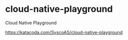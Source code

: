 # cloud-native-playground
Cloud Native Playground

https://katacoda.com/SyscoAS/cloud-native-playground
